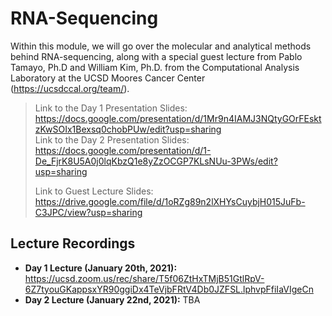 # RNA-Sequencing
Within this module, we will go over the molecular and analytical methods behind RNA-sequencing, along with a special guest lecture from Pablo Tamayo, Ph.D and William Kim, Ph.D. from the Computational Analysis Laboratory at the UCSD Moores Cancer Center (https://ucsdccal.org/team/).

> Link to the Day 1 Presentation Slides: https://docs.google.com/presentation/d/1Mr9n4IAMJ3NQtyGOrFEsktzKwSOIx1Bexsq0chobPUw/edit?usp=sharing
> <br>Link to the Day 2 Presentation Slides: https://docs.google.com/presentation/d/1-De_FjrK8U5A0j0lqKbzQ1e8yZzOCGP7KLsNUu-3PWs/edit?usp=sharing
>
> Link to Guest Lecture Slides: https://drive.google.com/file/d/1oRZg89n2lXHYsCuybjH015JuFb-C3JPC/view?usp=sharing

## Lecture Recordings

* **Day 1 Lecture (January 20th, 2021):** https://ucsd.zoom.us/rec/share/T5f06ZtHxTMjB51GtlRpV-6Z7tyouGKappsxYR90ggiDx4TeVjbFRtV4Db0JZFSL.lphvpFfiIaVIgeCn
* **Day 2 Lecture (January 22nd, 2021):** TBA
